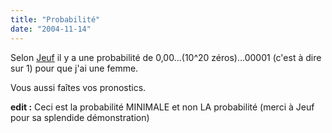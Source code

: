 ```yaml
---
title: "Probabilité"
date: "2004-11-14"
---
```


Selon [Jeuf](http://jeuf.free.fr/) il y a une probabilité de 0,00...(10^20 zéros)...00001 (c'est à dire sur 1) pour que j'ai une femme.

Vous aussi faîtes vos pronostics.

**edit :** Ceci est la probabilité MINIMALE et non LA probabilité (merci à Jeuf pour sa splendide démonstration)
